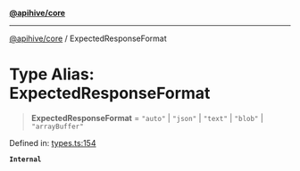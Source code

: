 [**@apihive/core**](../README.md)

***

[@apihive/core](../globals.md) / ExpectedResponseFormat

# Type Alias: ExpectedResponseFormat

> **ExpectedResponseFormat** = `"auto"` \| `"json"` \| `"text"` \| `"blob"` \| `"arrayBuffer"`

Defined in: [types.ts:154](https://github.com/cleverplatypus/apihive-core/blob/41e3c1cea55590dc03062ff0c7aaa365f3b52362/src/types.ts#L154)

**`Internal`**

